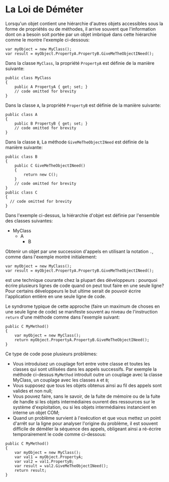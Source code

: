 # La Loi de Déméter

Lorsqu'un objet contient une hiérarchie d'autres objets accessibles sous la forme de propriétés ou de méthodes, il arrive souvent que l'information dont on a besoin soit portée par un objet imbriqué dans cette hiérarchie comme le montre l'exemple ci-dessous:


```Csharp
var myObject = new MyClass();
var result = myObject.PropertyA.PropertyB.GiveMeTheObjectINeed(); 
```

Dans la classe ```MyClass```, la propriété ```PropertyA``` est définie de la manière suivante:

```Csharp
public class MyClass
{
    public A PropertyA { get; set; }
    // code omitted for brevity
}
```

Dans la classe ```A```, la propriété ```PropertyB``` est définie de la manière suivante:

```Csharp
public class A
{
    public B PropertyB { get; set; }
    // code omitted for brevity
}
```

Dans la classe ```B```, La méthode ```GiveMeTheObjectINeed``` est définie de la manière suivante:

```Csharp
public class B
{
    public C GiveMeTheObjectINeed()
    {
        return new C();
    }
    // code omitted for brevity
}
public class C
{
  // code omitted for brevity
}
```

Dans l'exemple ci-dessus, la hiérarchie d'objet est définie par l'ensemble des classes suivantes:

* MyClass
  * A
    * B

Obtenir un objet par une succession d'appels en utilisant la notation ```.```, comme dans l'exemple montré initialement:

```Csharp
var myObject = new MyClass();
var result = myObject.PropertyA.PropertyB.GiveMeTheObjectINeed(); 
```

est une technique courante chez la plupart des développeurs : pourquoi écrire plusieurs lignes de code quand on peut tout faire en une seule ligne?
Pour certains développeurs le but ultime serait de pouvoir écrire l'application entière en une seule ligne de code.

Le syndrome typique de cette approche (faire un maximum de choses en une seule ligne de code) se manifeste souvent au niveau de l'instruction ```return``` d'une méthode comme dans l'exemple suivant:

```Csharp
public C MyMethod()
{
    var myObject = new MyClass();
    return myObject.PropertyA.PropertyB.GiveMeTheObjectINeed();
} 
```

Ce type de code pose plusieurs problèmes:
* Vous introduisez un couplage fort entre votre classe et toutes les classes qui sont utilisées dans les appels successifs. Par exemple la méthode ci-dessus ```MyMethod``` introduit outre un couplage avec la classe MyClass, un couplage avec les classes ```A``` et ```B```;
* Vous supposez que tous les objets obtenus ainsi au fil des appels sont valides et non null;
* Vous pouvez faire, sans le savoir, de la fuite de mémoire ou de la fuite de handle si les objets intermédiaires ouvrent des ressources sur le système d'exploitation, ou si les objets intermédiaires instancient en interne un objet COM;
* Quand un problème survient à l'exécution et que vous mettez un point d'arrêt sur la ligne pour analyser l'origine du problème, il est souvent difficile de démêler la séquence des appels, obligeant ainsi a ré-écrire temporairement le code comme ci-dessous:
```Csharp
public C MyMethod()
{
    var myObject = new MyClass();
    var val1 = myObject.PropertyA;
    var val2 = val1.PropertyB;
    var result = val2.GiveMeTheObjectINeed();
    return result;
}
```

